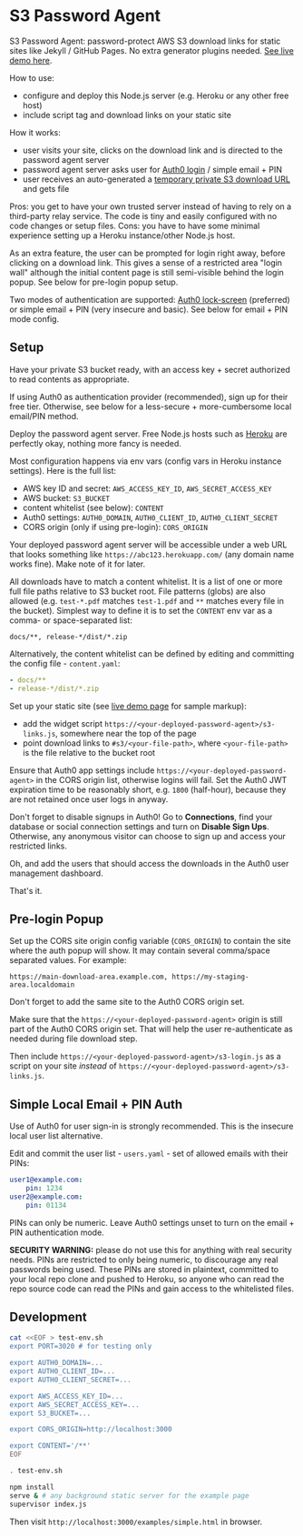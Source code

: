# S3 Password Agent

S3 Password Agent: password-protect AWS S3 download links for static sites like Jekyll / GitHub Pages. No extra generator plugins needed. [See live demo here](https://unframework.github.io/s3-password-agent-demo/).

How to use:

* configure and deploy this Node.js server (e.g. Heroku or any other free host)
* include script tag and download links on your static site

How it works:

* user visits your site, clicks on the download link and is directed to the password agent server
* password agent server asks user for [Auth0 login](https://auth0.com/) / simple email + PIN
* user receives an auto-generated a [temporary private S3 download URL](http://docs.aws.amazon.com/AmazonS3/latest/dev/RESTAuthentication.html#RESTAuthenticationQueryStringAuth) and gets file

Pros: you get to have your own trusted server instead of having to rely on a third-party relay service. The code is tiny and easily configured with no code changes or setup files. Cons: you have to have some minimal experience setting up a Heroku instance/other Node.js host.

As an extra feature, the user can be prompted for login right away, before clicking on a download link. This gives a sense of a restricted area "login wall" although the initial content page is still semi-visible behind the login popup. See below for pre-login popup setup.

Two modes of authentication are supported: [Auth0 lock-screen](https://auth0.com/docs/libraries/lock) (preferred) or simple email + PIN (very insecure and basic). See below for email + PIN mode config.

## Setup

Have your private S3 bucket ready, with an access key + secret authorized to read contents as appropriate.

If using Auth0 as authentication provider (recommended), sign up for their free tier. Otherwise, see below for a less-secure + more-cumbersome local email/PIN method.

Deploy the password agent server. Free Node.js hosts such as [Heroku](https://www.heroku.com/) are perfectly okay, nothing more fancy is needed.

Most configuration happens via env vars (config vars in Heroku instance settings). Here is the full list:

- AWS key ID and secret: `AWS_ACCESS_KEY_ID`, `AWS_SECRET_ACCESS_KEY`
- AWS bucket: `S3_BUCKET`
- content whitelist (see below): `CONTENT`
- Auth0 settings: `AUTH0_DOMAIN`, `AUTH0_CLIENT_ID`, `AUTH0_CLIENT_SECRET`
- CORS origin (only if using pre-login): `CORS_ORIGIN`

Your deployed password agent server will be accessible under a web URL that looks something like `https://abc123.herokuapp.com/` (any domain name works fine). Make note of it for later.

All downloads have to match a content whitelist. It is a list of one or more full file paths relative to S3 bucket root. File patterns (globs) are also allowed (e.g. `test-*.pdf` matches `test-1.pdf` and `**` matches every file in the bucket). Simplest way to define it is to set the `CONTENT` env var as a comma- or space-separated list:

```
docs/**, release-*/dist/*.zip
```

Alternatively, the content whitelist can be defined by editing and committing the config file - `content.yaml`:

```yaml
- docs/**
- release-*/dist/*.zip
```

Set up your static site (see [live demo page](https://unframework.github.io/s3-password-agent-demo/) for sample markup):

* add the widget script `https://<your-deployed-password-agent>/s3-links.js`, somewhere near the top of the page
* point download links to `#s3/<your-file-path>`, where `<your-file-path>` is the file relative to the bucket root

Ensure that Auth0 app settings include `https://<your-deployed-password-agent>` in the CORS origin list, otherwise logins will fail. Set the Auth0 JWT expiration time to be reasonably short, e.g. `1800` (half-hour), because they are not retained once user logs in anyway.

Don't forget to disable signups in Auth0! Go to **Connections**, find your database or social connection settings and turn on **Disable Sign Ups**. Otherwise, any anonymous visitor can choose to sign up and access your restricted links.

Oh, and add the users that should access the downloads in the Auth0 user management dashboard.

That's it.

## Pre-login Popup

Set up the CORS site origin config variable (`CORS_ORIGIN`) to contain the site where the auth popup will show. It may contain several comma/space separated values. For example:

```
https://main-download-area.example.com, https://my-staging-area.localdomain
```

Don't forget to add the same site to the Auth0 CORS origin set.

Make sure that the `https://<your-deployed-password-agent>` origin is still part of the Auth0 CORS origin set. That will help the user re-authenticate as needed during file download step.

Then include `https://<your-deployed-password-agent>/s3-login.js` as a script on your site *instead* of `https://<your-deployed-password-agent>/s3-links.js`.

## Simple Local Email + PIN Auth

Use of Auth0 for user sign-in is strongly recommended. This is the insecure local user list alternative.

Edit and commit the user list - `users.yaml` - set of allowed emails with their PINs:

```yaml
user1@example.com:
    pin: 1234
user2@example.com:
    pin: 01134
```

PINs can only be numeric. Leave Auth0 settings unset to turn on the email + PIN authentication mode.

**SECURITY WARNING:** please do not use this for anything with real security needs. PINs are restricted to only being numeric, to discourage any real passwords being used. These PINs are stored in plaintext, committed to your local repo clone and pushed to Heroku, so anyone who can read the repo source code can read the PINs and gain access to the whitelisted files.

## Development

```sh
cat <<EOF > test-env.sh
export PORT=3020 # for testing only

export AUTH0_DOMAIN=...
export AUTH0_CLIENT_ID=...
export AUTH0_CLIENT_SECRET=...

export AWS_ACCESS_KEY_ID=...
export AWS_SECRET_ACCESS_KEY=...
export S3_BUCKET=...

export CORS_ORIGIN=http://localhost:3000

export CONTENT='/**'
EOF

. test-env.sh

npm install
serve & # any background static server for the example page
supervisor index.js
```

Then visit `http://localhost:3000/examples/simple.html` in browser.
